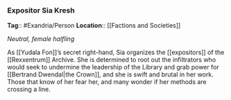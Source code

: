 ### Expositor Sia Kresh
**Tag**:: #Exandria/Person
**Location**:: [[Factions and Societies]]

_Neutral, female halfling_

As [[Yudala Fon]]’s secret right-hand, Sia organizes the [[expositors]] of the [[Rexxentrum]] Archive. She is determined to root out the infiltrators who would seek to undermine the leadership of the Library and grab power for [[Bertrand Dwendal|the Crown]], and she is swift and brutal in her work. Those that know of her fear her, and many wonder if her methods are crossing a line.

